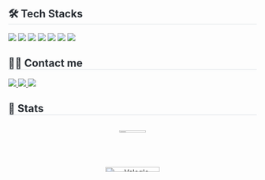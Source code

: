 <div style="text-align: left;">
    <h2 style="border-bottom: 1px solid #d8dee4; color: #282d33;"> 🛠️ Tech Stacks </h2> 
    <div style="margin: ; text-align: left;"> 
        <img src="https://img.shields.io/badge/Java-007396?style=flat-square&logo=Java&logoColor=white">
        <img src="https://img.shields.io/badge/Spring-6DB33F?style=flat-square&logo=Spring&logoColor=white">
        <img src="https://img.shields.io/badge/Spring Boot-6DB33F?style=flat-square&logo=Spring Boot&logoColor=white">
        <img src="https://img.shields.io/badge/Amazon AWS-232F3E?style=flat-square&logo=Amazon AWS&logoColor=white">
        <img src="https://img.shields.io/badge/MySQL-4479A1?style=flat-square&logo=MySQL&logoColor=white">
        <img src="https://img.shields.io/badge/Docker-2496ED?style=flat-square&logo=Docker&logoColor=white">
        <img src="https://img.shields.io/badge/Github-181717?style=flat-square&logo=Github&logoColor=white">
    </div>
</div>

<div style="text-align: left;">
    <h2 style="border-bottom: 1px solid #d8dee4; color: #282d33;"> 🧑‍💻 Contact me </h2>
    <div style="text-align: left;"> 
        <a href="https://velog.io/@ansgkdud/posts"> 
            <img src="https://img.shields.io/badge/Velog-20C997?style=flat-square&logo=Velog&logoColor=white&link=https://velog.io/@ansgkdud/posts"> 
        </a>
        <a href="mailto:chrismhy@ewhain.net"> 
            <img src="https://img.shields.io/badge/Gmail-EA4335?style=flat-square&logo=Gmail&logoColor=white&link=mailto:chrismhy@ewhain.net"> 
        </a>
        <a href="https://www.instagram.com/munasuddk/"> 
            <img src="https://img.shields.io/badge/Instagram-E4405F?style=flat-square&logo=Instagram&logoColor=white&link=https://www.instagram.com/munasuddk/"> 
        </a>
    </div>  
</div>

<div style="text-align: left;">
    <h2 style="border-bottom: 1px solid #d8dee4; color: #282d33;"> 🏅 Stats </h2>
    <div style="display: flex; justify-content: space-between; flex-wrap: wrap; gap: 20px;">
        <figure style="flex: 1 1 calc(50% - 20px); margin-bottom: 20px; text-align: center;">
            <a href="https://github.com/devxb/gitanimals">
                <img
                    src="https://render.gitanimals.org/farms/gkdudans"
                    style="width: 36%; height: auto; border-radius: 8px;"
                />
            </a>
        </figure>
        <figure style="flex: 1 1 calc(50% - 20px); margin-bottom: 20px; text-align: center;">
            <a href="https://velog.io/@ansgkdud">
                <img 
                    src="https://velog-readme-stats.vercel.app/api/list?name=ansgkdud" 
                    alt="Velog's GitHub stats"
                    style="width: 51%; height: auto; border-radius: 8px;"
                />
            </a>
        </figure>
    </div>
</div>

